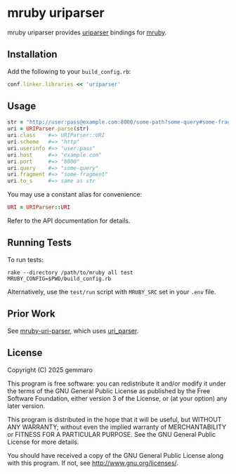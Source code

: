 # mruby uriparser

mruby uriparser provides [uriparser](https://uriparser.github.io/) bindings for [mruby](https://mruby.org/).

## Installation

Add the following to your `build_config.rb`:

```ruby
conf.linker.libraries << 'uriparser'
```

## Usage

```ruby
str = "http://user:pass@example.com:8000/some-path?some-query#some-fragment"
uri = URIParser.parse(str)
uri.class    #=> URIParser::URI
uri.scheme   #=> "http"
uri.userinfo #=> "user:pass"
uri.host     #=> "example.com"
uri.port     #=> "8000"
uri.query    #=> "some-query"
uri.fragment #=> "some-fragment"
uri.to_s     #=> same as str
```

You may use a constant alias for convenience:

```ruby
URI = URIParser::URI
```

Refer to the API documentation for details.

## Running Tests

To run tests:

```shell
rake --directory /path/to/mruby all test MRUBY_CONFIG=$PWD/build_config.rb
```

Alternatively, use the `test/run` script with `MRUBY_SRC` set in your `.env` file.

## Prior Work

See [mruby-uri-parser](https://github.com/Asmod4n/mruby-uri-parser), which uses [uri\_parser](https://github.com/Zewo/uri_parser).

## License

Copyright (C) 2025  gemmaro

This program is free software: you can redistribute it and/or modify
it under the terms of the GNU General Public License as published by
the Free Software Foundation, either version 3 of the License, or
(at your option) any later version.

This program is distributed in the hope that it will be useful,
but WITHOUT ANY WARRANTY; without even the implied warranty of
MERCHANTABILITY or FITNESS FOR A PARTICULAR PURPOSE.  See the
GNU General Public License for more details.

You should have received a copy of the GNU General Public License
along with this program.  If not, see <http://www.gnu.org/licenses/>.
